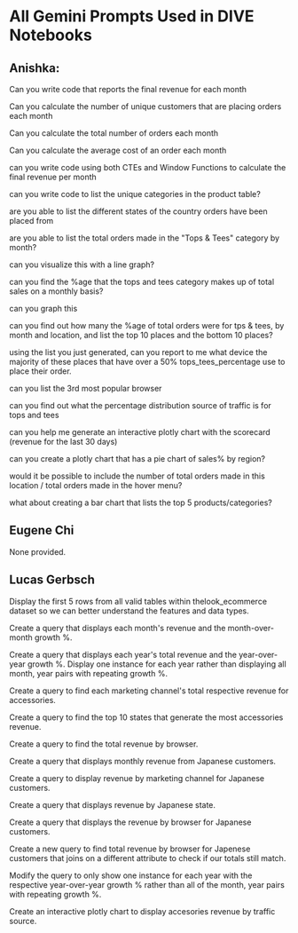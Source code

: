 # All Gemini Prompts Used in DIVE Notebooks

## Anishka:
Can you write code that reports the final revenue for each month  

Can you calculate the number of unique customers that are placing orders each month

Can you calculate the total number of orders each month

Can you calculate the average cost of an order each month

can you write code using both CTEs and Window Functions to calculate the final revenue per month

can you write code to list the unique categories in the product table?

are you able to list the different states of the country orders have been placed from

are you able to list the total orders made in the "Tops & Tees" category by month?

can you visualize this with a line graph?

can you find the %age that the tops and tees category makes up of total sales on a monthly basis?

can you graph this

can you find out how many the %age of total orders were for tps & tees, by month and location, and list the top 10 places and the bottom 10 places?

using the list you just generated, can you report to me what device the majority of these places that have over a 50% tops_tees_percentage use to place their order.

can you list the 3rd most popular browser

can you find out what the percentage distribution source of traffic is for tops and tees

can you help me generate an interactive plotly chart with the scorecard (revenue for the last 30 days)

can you create a plotly chart that has a pie chart of sales% by region?

would it be possible to include the number of total orders made in this location / total orders made in the hover menu?

what about creating a bar chart that lists the top 5 products/categories?

## Eugene Chi
None provided.

## Lucas Gerbsch
Display the first 5 rows from all valid tables within thelook_ecommerce dataset so we can better understand the features and data types.

Create a query that displays each month's revenue and the month-over-month growth %.

Create a query that displays each year's total revenue and the year-over-year growth %. Display one instance for each year rather than displaying all month, year pairs with repeating growth %.

Create a query to find each marketing channel's total respective revenue for accessories.

Create a query to find the top 10 states that generate the most accessories revenue.

Create a query to find the total revenue by browser.

Create a query that displays monthly revenue from Japanese customers.

Create a query to display revenue by marketing channel for Japanese customers.

Create a query that displays revenue by Japanese state.

Create a query that displays the revenue by browser for Japanese customers.

Create a new query to find total revenue by browser for Japenese customers that joins on a different attribute to check if our totals still match.

Modify the query to only show one instance for each year with the respective year-over-year growth % rather than all of the month, year pairs with repeating growth %.

Create an interactive plotly chart to display accesories revenue by traffic source.

